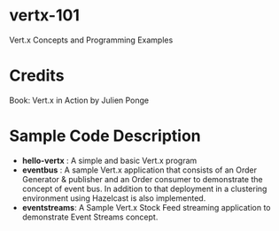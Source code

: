 # vertx-101
Vert.x Concepts and Programming Examples

# Credits
Book: Vert.x in Action by Julien Ponge

# Sample Code Description
- **hello-vertx** : A simple and basic Vert.x program
- **eventbus** : A sample Vert.x application that consists of an Order Generator & publisher and an Order consumer to demonstrate the concept of event bus. In addition to that deployment in a clustering environment using Hazelcast is also implemented.
- **eventstreams**: A Sample Vert.x Stock Feed streaming application to demonstrate Event Streams concept.
